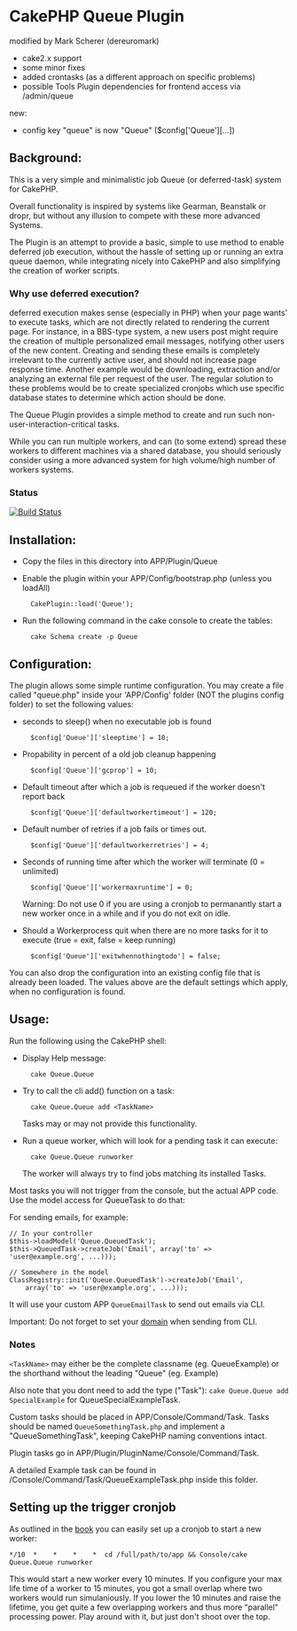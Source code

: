 # CakePHP Queue Plugin

modified by Mark Scherer (dereuromark)
- cake2.x support
- some minor fixes
- added crontasks (as a different approach on specific problems)
- possible Tools Plugin dependencies for frontend access via /admin/queue

new:
- config key "queue" is now "Queue" ($config['Queue'][...])


## Background:

This is a very simple and minimalistic job Queue (or deferred-task) system for CakePHP.

Overall functionality is inspired by systems like Gearman, Beanstalk or dropr, but without
any illusion to compete with these more advanced Systems.

The Plugin is an attempt to provide a basic, simple to use method to enable deferred job execution,
without the hassle of setting up or running an extra queue daemon, while integrating nicely into
CakePHP and also simplifying the creation of worker scripts.

### Why use deferred execution?

deferred execution makes sense (especially in PHP) when your page wants' to execute tasks, which are not directly related to rendering the current page.
For instance, in a BBS-type system, a new users post might require the creation of multiple personalized email messages,
notifying other users of the new content.
Creating and sending these emails is completely irrelevant to the currently active user, and should not increase page response time.
Another example would be downloading, extraction and/or analyzing an external file per request of the user.
The regular solution to these problems would be to create specialized cronjobs which use specific database states to determine which action should be done.

The Queue Plugin provides a simple method to create and run such non-user-interaction-critical tasks.

While you can run multiple workers, and can (to some extend) spread these workers to different machines via a shared database,
you should seriously consider using a more advanced system for high volume/high number of workers systems.

### Status
[![Build Status](https://api.travis-ci.org/dereuromark/cakephp-queue.png)](https://travis-ci.org/dereuromark/cakephp-queue)


## Installation:

* Copy the files in this directory into APP/Plugin/Queue
* Enable the plugin within your APP/Config/bootstrap.php (unless you loadAll)

		CakePlugin::load('Queue');

* Run the following command in the cake console to create the tables:

		cake Schema create -p Queue


## Configuration:

The plugin allows some simple runtime configuration.
You may create a file called "queue.php" inside your 'APP/Config' folder (NOT the plugins config folder) to set the following values:

- seconds to sleep() when no executable job is found

		$config['Queue']['sleeptime'] = 10;

- Propability in percent of a old job cleanup happening

		$config['Queue']['gcprop'] = 10;

- Default timeout after which a job is requeued if the worker doesn't report back

		$config['Queue']['defaultworkertimeout'] = 120;

- Default number of retries if a job fails or times out.

		$config['Queue']['defaultworkerretries'] = 4;

- Seconds of running time after which the worker will terminate (0 = unlimited)

		$config['Queue']['workermaxruntime'] = 0;

	Warning: Do not use 0 if you are using a cronjob to permanantly start a new worker once in a while and if you do not exit on idle.

- Should a Workerprocess quit when there are no more tasks for it to execute (true = exit, false = keep running)

		$config['Queue']['exitwhennothingtodo'] = false;

You can also drop the configuration into an existing config file that is already been loaded.
The values above are the default settings which apply, when no configuration is found.


## Usage:

Run the following using the CakePHP shell:

* Display Help message:

		cake Queue.Queue

* Try to call the cli add() function on a task:

		cake Queue.Queue add <TaskName>

	Tasks may or may not provide this functionality.

* Run a queue worker, which will look for a pending task it can execute:

		cake Queue.Queue runworker

	The worker will always try to find jobs matching its installed Tasks.


Most tasks you will not trigger from the console, but the actual APP code.
Use the model access for QueueTask to do that:

For sending emails, for example:

	// In your controller
	$this->loadModel('Queue.QueuedTask');
	$this->QueuedTask->createJob('Email', array('to' => 'user@example.org', ...)));

	// Somewhere in the model
	ClassRegistry::init('Queue.QueuedTask')->createJob('Email',
		array('to' => 'user@example.org', ...)));

It will use your custom APP `QueueEmailTask` to send out emails via CLI.

Important: Do not forget to set your [domain](http://book.cakephp.org/2.0/en/core-utility-libraries/email.html#sending-emails-from-cli) when sending from CLI.

### Notes
`<TaskName>` may either be the complete classname (eg. QueueExample) or the shorthand without the leading "Queue" (eg. Example)

Also note that you dont need to add the type ("Task"): `cake Queue.Queue add SpecialExample` for QueueSpecialExampleTask.

Custom tasks should be placed in APP/Console/Command/Task.
Tasks should be named `QueueSomethingTask.php` and implement a "QueueSomethingTask", keeping CakePHP naming conventions intact.

Plugin tasks go in APP/Plugin/PluginName/Console/Command/Task.

A detailed Example task can be found in /Console/Command/Task/QueueExampleTask.php inside this folder.

## Setting up the trigger cronjob
As outlined in the [book](http://book.cakephp.org/2.0/en/console-and-shells/cron-jobs.html) you can easily set up a cronjob
to start a new worker:

	*/10  *    *    *    *  cd /full/path/to/app && Console/cake Queue.Queue runworker

This would start a new worker every 10 minutes. If you configure your max life time of a worker to 15 minutes, you
got a small overlap where two workers would run simulaniously. If you lower the 10 minutes and raise the lifetime, you
get quite a few overlapping workers and thus more "parallel" processing power.
Play around with it, but just don't shoot over the top.


